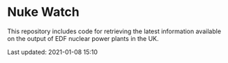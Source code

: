 # Nuke Watch

This repository includes code for retrieving the latest information available on the output of EDF nuclear power plants in the UK.

Last updated: 2021-01-08 15:10